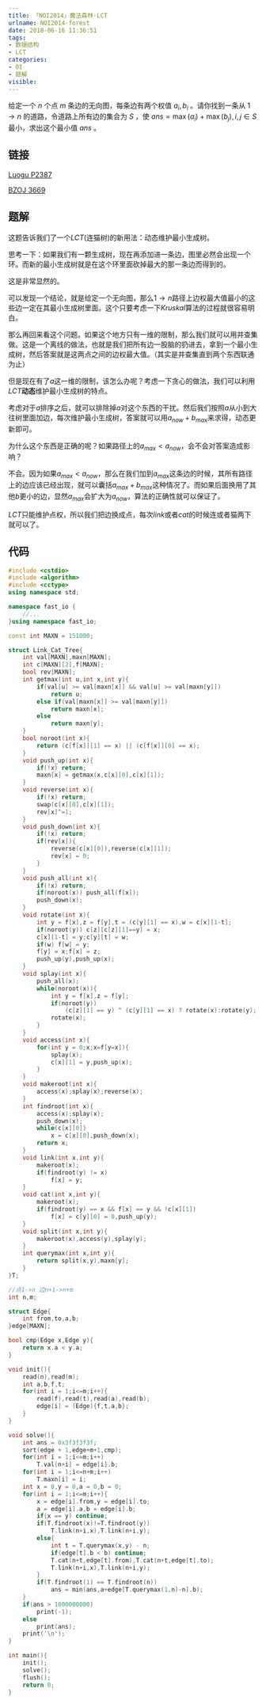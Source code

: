 ```yaml
---
title: 「NOI2014」魔法森林-LCT
urlname: NOI2014-forest
date: 2018-06-16 11:36:51
tags:
- 数据结构
- LCT
categories: 
- OI
- 题解
visible:
---
```


给定一个 $n$ 个点 $m$ 条边的无向图，每条边有两个权值 $a_i,b_i$ 。请你找到一条从 $1 \rightarrow n$ 的道路，令道路上所有边的集合为 $S$ ，使 $ans = \max(a_i)+\max(b_j),i,j \in S$ 最小，求出这个最小值 $ans$ 。

<!-- more -->

## 链接

[Luogu P2387](https://www.luogu.org/problemnew/show/P2387)

[BZOJ 3669](https://www.lydsy.com/JudgeOnline/problem.php?id=3669)

## 题解

这题告诉我们了一个$LCT$(连猫树)的新用法：动态维护最小生成树。

思考一下：如果我们有一颗生成树，现在再添加进一条边，图里必然会出现一个环。而新的最小生成树就是在这个环里面砍掉最大的那一条边而得到的。

这是非常显然的。

可以发现一个结论，就是给定一个无向图，那么$1 \rightarrow n$路径上边权最大值最小的这些边一定在其最小生成树里面。这个只要考虑一下$Kruskal$算法的过程就很容易明白。

那么再回来看这个问题。如果这个地方只有一维的限制，那么我们就可以用并查集做。这是一个离线的做法，也就是我们把所有边一股脑的扔进去，拿到一个最小生成树，然后答案就是这两点之间的边权最大值。（其实是并查集直到两个东西联通为止）

但是现在有了$a$这一维的限制，该怎么办呢？考虑一下贪心的做法，我们可以利用$LCT$**动态**维护最小生成树的特点。

考虑对于$a$排序之后，就可以排除掉$a$对这个东西的干扰。然后我们按照$a$从小到大往树里面加边，每次维护最小生成树，答案就可以用$a_{now} + b_{max}$来求得，动态更新即可。

为什么这个东西是正确的呢？如果路径上的$a_{max} < a_{now}$，会不会对答案造成影响？

不会。因为如果$a_{max} < a_{now}$，那么在我们加到$a_{max}$这条边的时候，其所有路径上的边应该已经出现，就可以囊括$a_{max} + b_{max}$这种情况了。而如果后面换用了其他$b$更小的边，显然$a_{max}$会扩大为$a_{now}$，算法的正确性就可以保证了。

$LCT$只能维护点权，所以我们把边换成点，每次$link$或者$cat$的时候连或者猫两下就可以了。

## 代码


```cpp
#include <cstdio>
#include <algorithm>
#include <cctype>
using namespace std;

namespace fast_io {
	//...
}using namespace fast_io;

const int MAXN = 151000;

struct Link_Cat_Tree{
    int val[MAXN],maxn[MAXN];
    int c[MAXN][2],f[MAXN];
    bool rev[MAXN];
    int getmax(int u,int x,int y){
        if(val[u] >= val[maxn[x]] && val[u] >= val[maxn[y]])
            return u;
        else if(val[maxn[x]] >= val[maxn[y]])
            return maxn[x];
        else 
            return maxn[y];
    }
    bool noroot(int x){
        return (c[f[x]][1] == x) || (c[f[x]][0] == x);
    }
    void push_up(int x){
        if(!x) return;
        maxn[x] = getmax(x,c[x][0],c[x][1]);
    }
    void reverse(int x){
        if(!x) return;
        swap(c[x][0],c[x][1]);
        rev[x]^=1;
    }
    void push_down(int x){
        if(!x) return;
        if(rev[x]){
            reverse(c[x][0]),reverse(c[x][1]);
            rev[x] = 0;
        }
    }
    void push_all(int x){
        if(!x) return;
        if(noroot(x)) push_all(f[x]);
        push_down(x);
    }
    void rotate(int x){
        int y = f[x],z = f[y],t = (c[y][1] == x),w = c[x][1-t];
        if(noroot(y)) c[z][c[z][1]==y] = x;
        c[x][1-t] = y;c[y][t] = w;
        if(w) f[w] = y;
        f[y] = x;f[x] = z;
        push_up(y),push_up(x);
    }
    void splay(int x){
        push_all(x);
        while(noroot(x)){
            int y = f[x],z = f[y];
            if(noroot(y))
                (c[z][1] == y) ^ (c[y][1] == x) ? rotate(x):rotate(y);
            rotate(x);
        }
    }
    void access(int x){
        for(int y = 0;x;x=f[y=x]){
            splay(x);
            c[x][1] = y,push_up(x);
        }
    }
    void makeroot(int x){
        access(x);splay(x);reverse(x);
    }
    int findroot(int x){
        access(x);splay(x);
        push_down(x);
        while(c[x][0])
            x = c[x][0],push_down(x);
        return x;
    }
    void link(int x,int y){
        makeroot(x);
        if(findroot(y) != x)
            f[x] = y;
    }
    void cat(int x,int y){
        makeroot(x);
        if(findroot(y) == x && f[x] == y && !c[x][1])
            f[x] = c[y][0] = 0,push_up(y);
    }
    void split(int x,int y){
        makeroot(x),access(y),splay(y);
    }
    int querymax(int x,int y){
        return split(x,y),maxn[y];
    }
}T;

//点1->n 边n+1->n+m
int n,m;

struct Edge{
    int from,to,a,b;
}edge[MAXN];

bool cmp(Edge x,Edge y){
    return x.a < y.a;
}

void init(){
    read(n),read(m);
    int a,b,f,t;
    for(int i = 1;i<=m;i++){
        read(f),read(t),read(a),read(b);
        edge[i] = (Edge){f,t,a,b};
    }
}

void solve(){
    int ans = 0x3f3f3f3f;
    sort(edge + 1,edge+m+1,cmp);
    for(int i = 1;i<=m;i++)
        T.val[n+i] = edge[i].b;
    for(int i = 1;i<=n+m;i++)
        T.maxn[i] = i;
    int x = 0,y = 0,a = 0,b = 0;
    for(int i = 1;i<=m;i++){
        x = edge[i].from,y = edge[i].to;
        a = edge[i].a,b = edge[i].b;
        if(x == y) continue;
        if(T.findroot(x)!=T.findroot(y))
            T.link(n+i,x),T.link(n+i,y);
        else{
            int t = T.querymax(x,y) - n;
            if(edge[t].b < b) continue;
            T.cat(n+t,edge[t].from),T.cat(n+t,edge[t].to);
            T.link(n+i,x),T.link(n+i,y);
        }
        if(T.findroot(1) == T.findroot(n))
            ans = min(ans,a+edge[T.querymax(1,n)-n].b);
    }
    if(ans > 1000000000)
        print(-1);
    else
        print(ans);
    print('\n');
}

int main(){
    init();
    solve();
    flush();
    return 0;
}
```

